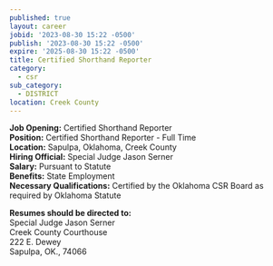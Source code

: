 ```yaml
---
published: true
layout: career
jobid: '2023-08-30 15:22 -0500'
publish: '2023-08-30 15:22 -0500'
expire: '2025-08-30 15:22 -0500'
title: Certified Shorthand Reporter
category:
  - csr
sub_category:
  - DISTRICT
location: Creek County
---
```

**Job Opening:** Certified Shorthand Reporter  
**Position:** Certified Shorthand Reporter - Full Time  
**Location:** Sapulpa, Oklahoma, Creek County  
**Hiring Official:** Special Judge Jason Serner  
**Salary:** Pursuant to Statute  
**Benefits:** State Employment  
**Necessary Qualifications:** Certified by the Oklahoma CSR Board as required by Oklahoma Statute  

**Resumes should be directed to:**  
Special Judge Jason Serner  
Creek County Courthouse  
222 E. Dewey  
Sapulpa, OK., 74066  

